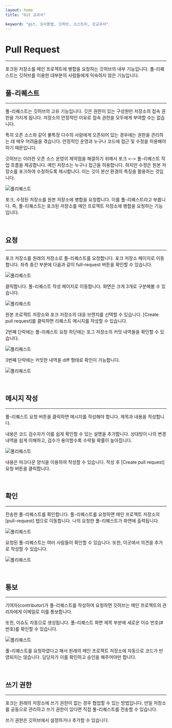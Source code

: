 ```yaml
---
layout: home
title: "Git 교과서"

keyword: "git, 깃사용법, 깃허브, 소스트리, 깃교과서"
---
```

# Pull Request
<hr>
포크된 저장소를 메인 프로젝트에 병합을 요청하는 깃허브의 내부 기능입니다. 풀-리퀘스트는 깃허브를 이용한 대부분의 사람들에게 익숙하지 않은 기능입니다.

<br>
<a name="1"></a>

## 풀-리퀘스트
<hr>
풀-리퀘스트는 깃허브의 고유 기능입니다. 깃은 권한이 있는 구성원만 저장소의 접속 권한을 가지게 됩니다. 저장소의 안정적인 이유로 접속 권한을 모두에게 부여할 수는 없습니다.

특히 오픈 소스와 같이 불특정 다수의 사람에게 오픈되어 있는 경우에는 권한을 관리하는 데 매우 어려움을 겪습니다. 안정적인 운영과 누구나 코드에 접근 및 수정을 허용해야 하기 때문입니다.

깃허브는 이러한 오픈 소스 운영의 제약점을 해결하기 위해서 포크 <-> 풀-리퀘스트 작업 흐름을 제공합니다. 메인 저장소는 누구나 접근을 허용합니다. 하지만 수정은 원본 저장소를 포크하여 수정하도록 제시합니다. 이는 깃이 분산 환경의 특징을 활용하는 것입니다.

![풀리퀘스트](./img/image015.png)  

포크, 수정된 저장소를 원본 저장소에 병합을 요청합니다. 이를 풀-리퀘스트라고 부릅니다. 즉, 풀-리퀘스트는 포크된 저장소를 메인 프로젝트 저장소에 병합을 요청하는 기능입니다. 

<br>
<a name="2"></a>

## 요청
<hr>
포크 저장소를 원래의 저장소로 풀-리퀘스트를 요청합니다. 포크 저장소 페이지로 이동합니다. 좌측 중간 부분에 다음과 같이 full-request 버튼을 확인할 수 있습니다.

![풀리퀘스트](./img/image016.png)  

클릭합니다. 풀-리퀘스트 작성 페이지로 이동합니다. 화면은 크게 3개로 구분해볼 수 있습니다.

![풀리퀘스트](./img/image017.png)  

원본 프로젝트 저장소와 포크 저장소의 대응 브랜치를 선택할 수 있습니다. [Create pull request]를 클릭하면 리퀘스트 메시지를 작성할 수 있습니다.

2번째 단락에는 풀-리퀘스트 요청 하단에는 포그 저장소의 커밋 내역들을 확인할 수 있습니다.

![풀리퀘스트](./img/image018.png)  

3번째 단락에는 커밋한 내역을 diff 형태로 확인이 가능합니다.

![풀리퀘스트](./img/image019.png)  

<br>
<a name="3"></a>

## 메시지 작성
<hr>
풀-리퀘스트 요청 버튼을 클릭하면 메시지를 작성해야 합니다. 제목과 내용을 작성합니다.

내용은 코드 검수자가 이를 쉽게 확인할 수 있는 설명을 추가합니다. 상대방이 나의 변경 내역을 쉽게 이해하고, 검수가 용이할수록 수락될 확률이 높아집니다.

![풀리퀘스트](./img/image020.png)  

내용은 마크다운 양식을 이용하여 작성할 수 있습니다. 작성 후 [Create pull request] 요청 버튼을 클릭합니다.

<br>
<a name="4"></a>

## 확인
<hr>
전송한 풀-리퀘스트를 확인합니다. 풀-리퀘스트를 요청하면 메인 프로젝트 저장소의 [pull-request] 탭으로 이동합니다. 나의 요청한 풀-리퀘스트가 화면에 출력됩니다.

![풀리퀘스트](./img/image021.png)  

요청된 풀-리퀘스트는 여러 사람들이 확인할 수 있습니다. 또한, 이곳에서 의견을 추가로 작성할 수 있습니다.

![풀리퀘스트](./img/image022.png)  

<br>
<a name="5"></a>

## 통보
<hr>
기여자(contributor)가 풀-리퀘스트를 작성하여 요청하면 깃허브는 메인 프로젝트의 관리자에게 이메일로 이를 통보합니다. 

또한, 이슈도 자동으로 생성됩니다. 풀-리퀘스트 화면 제목 부분에 새로운 이슈 번호(#번호)를 확인할 수 있습니다.

![풀리퀘스트](./img/image023.png)  

풀-리퀘스트를 요청하였다고 해서 원래의 메인 프로젝트 저장소에 자동으로 코드가 반영되지는 않습니다. 담당자가 이를 확인하고 승인을 해주어야만 합니다.

<br>
<a name="6"></a>

## 쓰기 권한
<hr>
포크는 원래의 저장소에 쓰기 권한이 없는 경우 협업할 수 있는 방법입니다.
만일 저장소를 공동으로 관리하고 쓰기 권한이 있다면 직접 풀-리퀘스트를 전송할 수 있습니다.

쓰기 권한은 깃허브에서 설정하거나 추가할 수 있습니다.

<br><br>